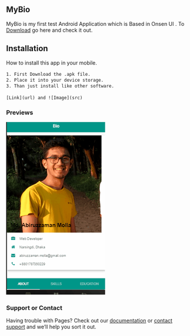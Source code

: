 ## MyBio

MyBio is my first test Android Application which is Based in Onsen UI . To [Download](http://file.apk) go here and check it out. 

## Installation

How to install this app in your mobile.

```Installation
1. First Download the .apk file.
2. Place it into your device storage.
3. Than just install like other software.

[Link](url) and ![Image](src)
```


### Previews
![Preview 1](/MyBio.gif)


### Support or Contact

Having trouble with Pages? Check out our [documentation](https://help.github.com/categories/github-pages-basics/) or [contact support](https://github.com/contact) and we’ll help you sort it out.
